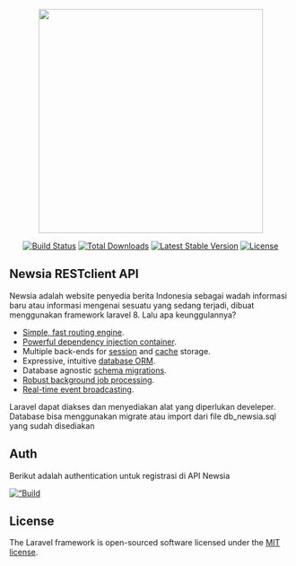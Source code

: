 <p align="center"><a href="https://developer.android.com/studio" target="_blank"><img src="https://blogger.googleusercontent.com/img/a/AVvXsEhifZHnzMvtFrEmH1b3QIVMM409aa7VFqzds_QaLfUMYk_3vwP0LNnOSU8oxKC_21IMAs0pChNMhtIsf4G6JAJMRh-UMHyjgML9_JIHCspBFp1mD3s-u2Z-5Juhv7CUpa4h53GTMM5oUZcZ8p5TyGVnBCIHUe-tQeQFQjpXYoQ82CzM5fU4J6LoY0vmTw=w640-h360" width="400"></a></p>

<p align="center">
<a href="https://travis-ci.org/laravel/framework"><img src="https://travis-ci.org/laravel/framework.svg" alt="Build Status"></a>
<a href="https://packagist.org/packages/laravel/framework"><img src="https://img.shields.io/packagist/dt/laravel/framework" alt="Total Downloads"></a>
<a href="https://packagist.org/packages/laravel/framework"><img src="https://img.shields.io/packagist/v/laravel/framework" alt="Latest Stable Version"></a>
<a href="https://packagist.org/packages/laravel/framework"><img src="https://img.shields.io/packagist/l/laravel/framework" alt="License"></a>
</p>

## Newsia RESTclient API

Newsia adalah website penyedia berita Indonesia sebagai wadah informasi baru atau informasi mengenai sesuatu yang sedang terjadi, dibuat menggunakan framework laravel 8. Lalu apa keunggulannya? 

- [Simple, fast routing engine](https://laravel.com/docs/routing).
- [Powerful dependency injection container](https://laravel.com/docs/container).
- Multiple back-ends for [session](https://laravel.com/docs/session) and [cache](https://laravel.com/docs/cache) storage.
- Expressive, intuitive [database ORM](https://laravel.com/docs/eloquent).
- Database agnostic [schema migrations](https://laravel.com/docs/migrations).
- [Robust background job processing](https://laravel.com/docs/queues).
- [Real-time event broadcasting](https://laravel.com/docs/broadcasting).

Laravel dapat diakses dan menyediakan alat yang diperlukan develeper.
Database bisa menggunakan migrate atau import dari file db_newsia.sql yang sudah disediakan

## Auth 

Berikut adalah authentication untuk registrasi di API Newsia

<p align=“center”>
<a href="https://i.imgur.com/PqMB4Ou.png"><img src="https://i.imgur.com/PqMB4Ou.png" alt=“Build Status”></a>
</br>



## License

The Laravel framework is open-sourced software licensed under the [MIT license](https://opensource.org/licenses/MIT).
